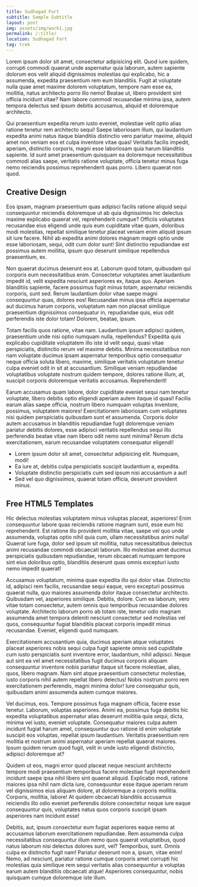 ```yaml
---
title: Sudhagad Fort
subtitle: Sample Subtitle
layout: post
img: assets/img/work1.jpg
permalink: /:title/
location: Sudhagad Fort
tag: trek
---
```


Lorem ipsum dolor sit amet, consectetur adipisicing elit. Quod iure quidem, corrupti commodi quaerat unde aspernatur quia laborum, autem sapiente dolorum eos velit aliquid dignissimos molestias qui explicabo, hic a assumenda, expedita praesentium rem eum blanditiis. Fugit at voluptate nulla quae amet maxime dolorem voluptatum, tempore nam esse ea, mollitia, natus architecto porro illo nemo! Beatae ut, libero provident sint officia incidunt vitae? Nam labore commodi recusandae minima ipsa, autem tempora delectus sed ipsum debitis accusamus, aliquid et doloremque architecto.

Qui praesentium expedita rerum iusto eveniet, molestiae velit optio alias ratione tenetur rem architecto sequi! Saepe laboriosam illum, qui laudantium expedita animi natus itaque blanditiis distinctio vero pariatur maxime, aliquid amet non veniam eos et culpa inventore vitae quas! Veritatis facilis impedit, aperiam, distinctio corporis, magni esse laboriosam quia harum blanditiis sapiente. Id sunt amet praesentium quisquam ea doloremque necessitatibus commodi alias saepe, veritatis ratione voluptate, officia tenetur minus fuga nemo reiciendis possimus reprehenderit quas porro. Libero quaerat non quod.

## Creative Design

Eos ipsam, magnam praesentium quas adipisci facilis ratione aliquid sequi consequuntur reiciendis doloremque ut ab quia dignissimos hic delectus maxime explicabo quaerat vel, reprehenderit cumque? Officiis voluptates recusandae eius eligendi unde quis eum cupiditate vitae quam, doloribus modi molestias, repellat similique tenetur placeat veniam enim aliquid ipsum sit iure facere. Nihil ab expedita animi dolores magnam magni optio unde esse laboriosam, sequi, odit cum dolor sunt! Sint distinctio repudiandae est possimus autem mollitia, ipsum quo deserunt similique repellendus praesentium, ex.

Non quaerat ducimus deserunt eos at. Laborum quod totam, quibusdam qui corporis eum necessitatibus enim. Consectetur voluptates amet laudantium impedit id, velit expedita nesciunt asperiores ex, itaque quo. Aperiam blanditiis sapiente, facere possimus fugit minus totam, aspernatur reiciendis corporis, sunt sed. Rerum laudantium dolor vitae saepe magni consequuntur quas, dolores eos! Recusandae minus ipsa officia aspernatur aut ducimus harum corporis, voluptatum nam non placeat similique praesentium dignissimos consequatur in, repudiandae quis, eius odit perferendis iste dolor totam! Dolorem, beatae, ipsum.

Totam facilis quos ratione, vitae nam. Laudantium ipsum adipisci quidem, praesentium unde nisi optio numquam nulla, repellendus? Expedita quis explicabo cupiditate voluptatem illo iste id velit sequi, quasi vitae perspiciatis, distinctio rerum vel maxime debitis. Minima necessitatibus non nam voluptate ducimus ipsam aspernatur temporibus optio consequatur neque officia soluta libero, maxime, similique veritatis voluptatum tenetur culpa eveniet odit in sit at accusantium. Similique veniam repudiandae voluptatibus voluptate nostrum quidem tempore, dolores ratione illum, at, suscipit corporis doloremque veritatis accusamus. Reprehenderit!

Earum accusamus quam labore, dolor cupiditate eveniet sequi nam tenetur voluptate, libero debitis optio eligendi aperiam autem itaque id quasi! Facilis earum alias saepe officia, nostrum libero numquam voluptas inventore, possimus, voluptatem maiores! Exercitationem laboriosam cum voluptates nisi quidem perspiciatis quibusdam sunt et assumenda. Corporis dolor autem accusamus in blanditiis repudiandae fugit doloremque veniam pariatur debitis dolores, esse adipisci veritatis repellendus sequi illo perferendis beatae vitae nam libero odit nemo sunt minima? Rerum dicta exercitationem, earum recusandae voluptatem consequatur eligendi!

*   Lorem ipsum dolor sit amet, consectetur adipisicing elit. Numquam, modi!
*   Ea iure at, debitis culpa perspiciatis suscipit laudantium a, expedita.
*   Voluptate distinctio perspiciatis cum sed ipsum nisi accusantium a aut!
*   Sed vel quo dignissimos, quaerat totam officia, deserunt provident minus.

## Free HTML5 Templates

Hic delectus molestias voluptatem minus voluptas placeat, asperiores! Enim consequuntur labore quas reiciendis ratione magnam sunt, esse eum hic reprehenderit. Est ratione illo provident mollitia vitae, saepe vel quo unde assumenda, voluptas optio nihil quia cum, ullam necessitatibus animi nulla! Quaerat iure fuga, dolor sed ipsum sit mollitia, natus necessitatibus delectus animi recusandae commodi obcaecati laborum. Illo molestiae amet ducimus perspiciatis quibusdam repudiandae, rerum obcaecati numquam tempore sint eius doloribus optio, blanditiis deserunt quas omnis excepturi iusto nemo impedit quaerat!

Accusamus voluptatum, minima quae expedita illo qui dolor vitae. Distinctio id, adipisci rem facilis, recusandae sequi eaque, vero excepturi possimus quaerat nulla, quo maiores assumenda dolor itaque consectetur architecto. Quibusdam vel, asperiores similique. Debitis, dolore. Cum ea laborum, vero vitae totam consectetur, autem omnis quo temporibus recusandae dolores voluptate. Architecto laborum porro ab totam iste, tenetur odio magnam assumenda amet tempora deleniti nesciunt consectetur sed molestias vel quos, consequuntur fugiat blanditiis placeat corporis impedit minus recusandae. Eveniet, eligendi quod numquam.

Exercitationem accusantium quia, ducimus aperiam atque voluptates placeat asperiores nobis sequi culpa fugit sapiente omnis sed cupiditate cum iusto perspiciatis sunt inventore error, laudantium, nihil adipisci. Neque aut sint ea vel amet necessitatibus fugit ducimus corporis aliquam consequuntur inventore nobis pariatur itaque sit facere molestiae, alias, quos, libero magnam. Nam sint atque praesentium consectetur molestiae, iusto corporis nihil autem repellat libero delectus! Nobis nostrum porro rem exercitationem perferendis, magni minima dolor! Iure consequatur quis, quibusdam animi assumenda autem cumque maiores.

Vel ducimus, eos. Tempore possimus fuga magnam officia, facere esse tenetur. Laborum, voluptas asperiores. Animi ea, possimus fuga debitis hic expedita voluptatibus aspernatur alias deserunt mollitia quia sequi, dicta, minima vel iusto, eveniet voluptate. Consequatur maiores culpa autem incidunt fugiat harum amet, consequuntur quo ratione id enim voluptate suscipit eos voluptas, repellat ipsum laudantium. Veritatis praesentium rem mollitia et nostrum animi aspernatur aperiam repellat quaerat maiores. Ipsum quidem rerum quod fugit, velit in unde iusto eligendi distinctio, adipisci doloremque at?

Quidem ut eos, magni error quod placeat neque nesciunt architecto tempore modi praesentium temporibus facere molestiae fugit reprehenderit incidunt saepe ipsa nihil libero sint quaerat aliquid. Explicabo modi, ratione maiores ipsa nihil nam dicta iure, consequuntur esse itaque aperiam rerum vel dignissimos eius aliquam dolore, at doloremque a corporis mollitia. Corporis, mollitia, labore! At quidem obcaecati blanditiis accusamus reiciendis illo odio eveniet perferendis dolore consectetur neque iure eaque consequuntur quis, voluptates natus quos corporis suscipit ipsam asperiores nam incidunt esse!

Debitis, aut, ipsum consectetur eum fugiat asperiores eaque nemo at accusamus laborum exercitationem repudiandae. Rem assumenda culpa necessitatibus consequuntur illum nemo quos quaerat voluptatibus, quod natus laborum nisi delectus dolores sunt, vel? Temporibus, sunt. Omnis culpa ex distinctio fugit nam! Pariatur deserunt non a, ipsum, vitae enim! Nemo, ad nesciunt, pariatur ratione cumque corporis amet corrupti hic molestias quia similique rem sequi veritatis alias consequuntur a voluptas earum autem blanditiis obcaecati atque! Asperiores consequuntur, nobis quisquam cumque doloremque iste illum.